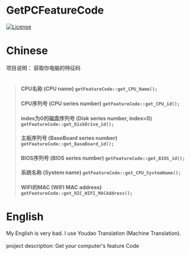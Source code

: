 # GetPCFeatureCode
[![License](https://img.shields.io/badge/License-BSD%203--Clause-blue.svg)](LICENSE.txt)

# Chinese
项目说明： 获取你电脑的特征码  
<br/>  
>#### CPU名称 (CPU name) `````getFeatureCode::get_CPU_Name();`````
>#### CPU序列号 (CPU series number) `````getFeatureCode::get_CPU_id();`````
>#### index为0的磁盘序列号 (Disk series number, index=0) `````getFeatureCode::get_DiskDrive_id();`````
>#### 主板序列号 (BaseBoard series number) `````getFeatureCode::get_BaseBoard_id();`````
>#### BIOS序列号 (BIOS series number) `````getFeatureCode::get_BIOS_id();`````
>#### 系统名称 (System name) `````getFeatureCode::get_CPU_SystemName();`````
>#### WIFI的MAC (WIFI MAC address) `````getFeatureCode::get_NIC_WIFI_MACAddress();`````  

# English
My English is very bad. I use Youdao Translation (Machine Translation).  
<br/>
project description: Get your computer's feature Code
